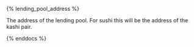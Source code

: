{% lending_pool_address %}

The address of the lending pool. For sushi this will be the address of the kashi pair.

{% enddocs %}